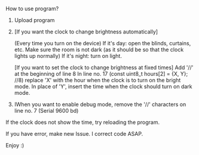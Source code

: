 How to use program?

1. Upload program
2. [If you want the clock to change brightness automatically]
   
   (Every time you turn on the device)
     If it's day: open the blinds, curtains, etc. Make sure the room is not dark (as it should be so that the clock lights up normally)
     If it's night: turn on light.
   
   [If you want to set the clock to change brightness at fixed times]
      Add '//' at the beginning of line 8
      In line no. 17 (const uint8_t hours[2] = {X, Y}; //8) replace 'X' with the hour when the clock is to turn on the bright mode. In place of 'Y', insert the time when the clock should turn on dark mode.

3. IWhen you want to enable debug mode, remove the '//' characters on line no. 7 (Serial 9600 bd)

  If the clock does not show the time, try reloading the program.

If you have error, make new Issue. I correct code ASAP.

Enjoy :)
